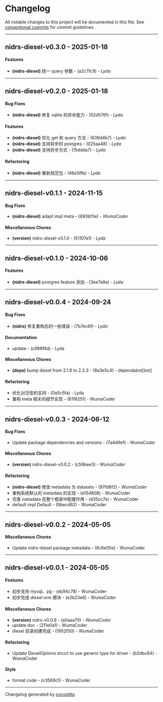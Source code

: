 # Changelog
All notable changes to this project will be documented in this file. See [conventional commits](https://www.conventionalcommits.org/) for commit guidelines.

- - -
## nidrs-diesel-v0.3.0 - 2025-01-18
#### Features
- **(nidrs-diesel)** 统一 query 参数 - (a2c7fc9) - *Lyda*

- - -

## nidrs-diesel-v0.2.0 - 2025-01-18
#### Bug Fixes
- **(nidrs-diesel)** 修复 sqlite 的异步能力 - (52d576f) - *Lyda*
#### Features
- **(nidrs-diesel)** 优化 get 和 query 方法 - (639d4b7) - *Lyda*
- **(nidrs-diesel)** 支持异步的 postgres - (025aa48) - *Lyda*
- **(nidrs-diesel)** 支持异步方式 - (15ddda7) - *Lyda*
#### Refactoring
- **(nidrs-diesel)** 重新规范包 - (46e5ffb) - *Lyda*

- - -

## nidrs-diesel-v0.1.1 - 2024-11-15
#### Bug Fixes
- **(nidrs-diesel)** adapt impl meta - (693bf0e) - *WumaCoder*
#### Miscellaneous Chores
- **(version)** nidrs-diesel-v0.1.0 - (51107e1) - *Lyda*

- - -

## nidrs-diesel-v0.1.0 - 2024-10-06
#### Features
- **(nidrs-diesel)** postgres feature 添加 - (3ee7a9a) - *Lyda*

- - -

## nidrs-diesel-v0.0.4 - 2024-09-24
#### Bug Fixes
- **(nidrs)** 修复重构后的一些错误 - (7b7ec6f) - *Lyda*
#### Documentation
- update - (c989f4d) - Lyda
#### Miscellaneous Chores
- **(deps)** bump diesel from 2.1.6 to 2.2.3 - (8a3e5c4) - dependabot[bot]
#### Refactoring
- 优化对泛型的支持 - (0a5c5fa) - Lyda
- 重构 meta 相关的细节实现 - (61f8251) - WumaCoder

- - -

## nidrs-diesel-v0.0.3 - 2024-06-12
#### Bug Fixes
- Update package dependencies and versions - (7a4d9e1) - WumaCoder
#### Miscellaneous Chores
- **(version)** nidrs-diesel-v0.0.2 - (c59bee3) - *WumaCoder*
#### Refactoring
- **(nidrs-diesel)** 修改 metadata 为 datasets - (97fd8f2) - *WumaCoder*
- 重构系统默认的 metadata 的实现 - (e134808) - WumaCoder
- 完善 metadata 在整个框架中配置作用 - (d35cc7e) - WumaCoder
- default impl Default - (9becd92) - WumaCoder

- - -

## nidrs-diesel-v0.0.2 - 2024-05-05
#### Miscellaneous Chores
- Update nidrs-diesel package metadata - (8c6e05e) - WumaCoder

- - -

## nidrs-diesel-v0.0.1 - 2024-05-05
#### Features
- 初步支持 mysql、pg - (eb94c78) - WumaCoder
- 初步完成 diesel orm 模块 - (e2b23e6) - WumaCoder
#### Miscellaneous Chores
- **(version)** nidrs-v0.0.8 - (a0aaa70) - *WumaCoder*
- update doc - (211e0a1) - WumaCoder
-  diesel 目录创建完成 - (1952f50) - WumaCoder
#### Refactoring
- Update DieselOptions struct to use generic type for driver - (b2dbc64) - WumaCoder
#### Style
- format code - (c3569c1) - WumaCoder

- - -

Changelog generated by [cocogitto](https://github.com/cocogitto/cocogitto).